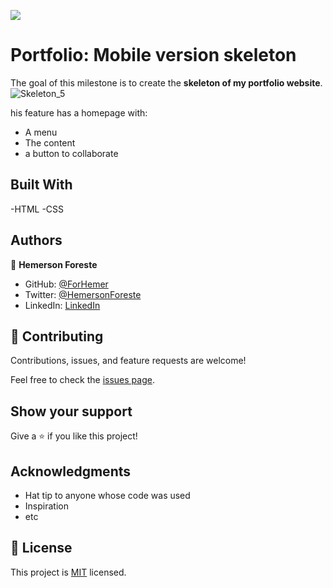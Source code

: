 ![](https://img.shields.io/badge/Microverse-blueviolet)

# Portfolio: Mobile version skeleton

The goal of this milestone is to create the **skeleton of my portfolio website**.
![Skeleton_5](https://user-images.githubusercontent.com/88809610/148444045-65446881-85c5-466f-a910-75df8159c222.png)


his feature has  a homepage with:
- A menu
- The content
- a button to collaborate

## Built With

-HTML
-CSS

## Authors

👤 **Hemerson Foreste**

- GitHub: [@ForHemer](https://github.com/ForHemer)
- Twitter: [@HemersonForeste](https://twitter.com/HemersonForeste)
- LinkedIn: [LinkedIn](https://linkedin.com/in/hemerson-foreste-890685197)

## 🤝 Contributing

Contributions, issues, and feature requests are welcome!

Feel free to check the [issues page](../../issues/).

## Show your support

Give a ⭐️ if you like this project!

## Acknowledgments

- Hat tip to anyone whose code was used
- Inspiration
- etc


## 📝 License

This project is [MIT](./MIT.md) licensed.

